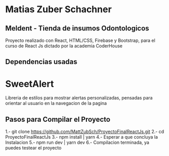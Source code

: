 # Matias Zuber Schachner

## Meldent - Tienda de insumos Odontologicos

Proyecto realizado con React, HTML/CSS, Firebase y Bootstrap, para el curso de React Js dictado por la academia CoderHouse

## Dependencias usadas

# SweetAlert

Libreria de estilos para mostrar alertas personalizadas, pensadas para orientar al usuario en la navegacion de la pagina

## Pasos para Compilar el Proyecto
1.- git clone https://github.com/MattZubSch/ProyectoFinalReactJs.git
2.- cd ProyectoFinalReactJs
3.- npm install | yarn
4.- Esperar a que concluya la Instalacion
5.- npm run dev | yarn dev
6.- Compilacion terminada, ya puedes testear el proyecto

